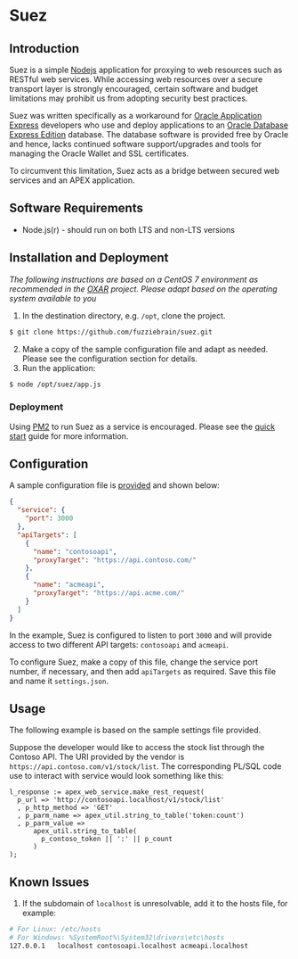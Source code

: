 # Suez
## Introduction
Suez is a simple [Nodejs](https://nodejs.org/) application for proxying to web
resources such as RESTful web services. While accessing web resources over a
secure transport layer is strongly encouraged, certain software and budget
limitations may prohibit us from adopting security best practices.

Suez was written specifically as a workaround for [Oracle Application Express](https://apex.oracle.com/)
developers who use and deploy applications to an
[Oracle Database Express Edition](http://www.oracle.com/technetwork/database/database-technologies/express-edition/)
database. The database software is provided free by Oracle and hence, lacks
continued software support/upgrades and tools for managing the Oracle Wallet and
SSL certificates.

To circumvent this limitation, Suez acts as a bridge between secured web
services and an APEX application.

## Software Requirements
* Node.js(r) - should run on both LTS and non-LTS versions

## Installation and Deployment
*The following instructions are based on a CentOS 7 environment as recommended
in the [OXAR](https://github.com/OraOpenSource/OXAR) project. Please adapt based
on the operating system available to you*
1. In the destination directory, e.g. `/opt`, clone the project.
```bash
$ git clone https://github.com/fuzziebrain/suez.git
```
2. Make a copy of the sample configuration file and adapt as needed. Please see
the configuration section for details.
3. Run the application:
```bash
$ node /opt/suez/app.js
```

### Deployment
Using [PM2](http://pm2.keymetrics.io/) to run Suez as a service is encouraged.
Please see the [quick start](http://pm2.keymetrics.io/docs/usage/quick-start/)
guide for more information.

## Configuration
A sample configuration file is [provided](../blob/master/config/settings.json.sample)
and shown below:
```json
{
  "service": {
    "port": 3000
  },
  "apiTargets": [
    {
      "name": "contosoapi",
      "proxyTarget": "https://api.contoso.com/"
    },
    {
      "name": "acmeapi",
      "proxyTarget": "https://api.acme.com/"
    }
  ]
}
```

In the example, Suez is configured to listen to port `3000` and will provide
access to two different API targets: `contosoapi` and `acmeapi`.

To configure Suez, make a copy of this file, change the service port number, if
necessary, and then add `apiTargets` as required. Save this file and name it
`settings.json`.

## Usage
The following example is based on the sample settings file provided.

Suppose the developer would like to access the stock list through the Contoso
API. The URI provided by the vendor is `https://api.contoso.com/v1/stock/list`.
The corresponding PL/SQL code use to interact with service would look something
like this:
```plsql
l_response := apex_web_service.make_rest_request(
  p_url => 'http://contosoapi.localhost/v1/stock/list'
  , p_http_method => 'GET'
  , p_parm_name => apex_util.string_to_table('token:count')
  , p_parm_value =>
      apex_util.string_to_table(
        p_contoso_token || ':' || p_count
      )
);
```

## Known Issues
1. If the subdomain of `localhost` is unresolvable, add it to the hosts file,
for example:
```bash
# For Linux: /etc/hosts
# For Windows: %SystemRoot%\System32\drivers\etc\hosts
127.0.0.1   localhost contosoapi.localhost acmeapi.localhost
```